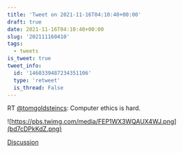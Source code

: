 ```yaml
---
title: 'Tweet on 2021-11-16T04:10:40+00:00'
draft: true
date: 2021-11-16T04:10:40+00:00
slug: '202111160410'
tags:
  - tweets
is_tweet: true
tweet_info:
  id: '1460339487234351106'
  type: 'retweet'
  is_thread: False
---
```




RT [@tomgoldsteincs](https://x.com/tomgoldsteincs): Computer ethics is hard. 

![https://pbs.twimg.com/media/FEP1WX3WQAUX4WJ.png](bd7cDPkKdZ.png)

[Discussion](https://x.com/sytelus/status/1460339487234351106)

